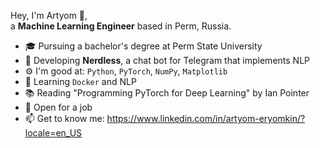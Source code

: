 Hey, I'm Artyom 👋,  
a **Machine Learning Engineer** based in Perm, Russia.

- 🎓 Pursuing a bachelor's degree at Perm State University
- 🤖 Developing **Nerdless**, a chat bot for Telegram that implements NLP 
- ⚙️ I'm good at:  `Python`, `PyTorch`, `NumPy`, `Matplotlib`
- 🌱 Learning `Docker` and NLP
- 📚 Reading "Programming PyTorch for Deep Learning" by Ian Pointer
- 💼 Open for a job
- 📫 Get to know me: https://www.linkedin.com/in/artyom-eryomkin/?locale=en_US

